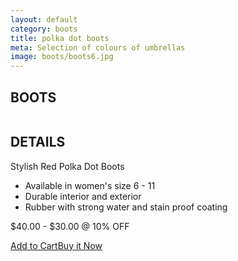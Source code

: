 ```yaml
---
layout: default
category: boots
title: polka dot boots
meta: Selection of colours of umbrellas
image: boots/boots6.jpg
---
```


<div class="main-grid">
	<div class="unit unit-s-1 unit-m-1-2 unit-l-1-3">
		<div class="product sides bottom"> 
			<h2>BOOTS</h2>
			<img src="{{site.baseurl}}/images/boots/boots6.jpg" alt=""></a>	
		</div>
	</div>
	<div class="unit unit-s-1 unit-m-1-2 unit-l-1-3">
		<div class="product sides bottom"> 
			<h2>DETAILS</h2>
			<p>Stylish Red Polka Dot Boots</p>
			<ul>
				<li> Available in women's size 6 - 11 </li>
				<li> Durable interior and exterior </li>
				<li> Rubber with strong water and stain proof coating </li>
			</ul>
			<p>$40.00 - $30.00 @ 10% OFF </p>
			<a class="btn" href="{{site.baseurl}}/cart/"> Add to Cart</a><a class="btn btn-alt" href="{{site.baseurl}}/cart/">Buy it Now</a>
		</div>
	</div>
	<div class="unit unit-s-1 unit-m-1-2 unit-l-1-3">
		<div class="product sides bottom"> 
		</div>
	</div>
</div>

<!--RED POLKDA DOT BOOTS

$40.00 - $30.00 @ 10% OFF 

COLOUR: RED

## DETAILS 

- AVAILABLE IN SIZE 6-11
- STAIN PROOF FINISH
- RUBBER WITH WATER PROOF COATING-->
